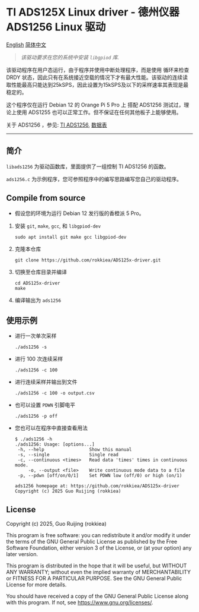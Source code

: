 # TI ADS125X Linux driver - 德州仪器 ADS1256 Linux 驱动

[English](./README.md) [简体中文](./README-zh.md)

> *该驱动要求在您的系统中安装 `libgpiod` 库.*

该驱动程序在用户态运行，由于程序并使用中断处理程序，而是使用 循环来检查 DRDY 状态，因此只有在系统接近空载的情况下才有最大性能。该驱动的连续读取性能最高只能达到25kSPS，因此设置为15kSPS及以下的采样速率其表现是最稳定的。

这个程序仅在运行 Debian 12 的 Orange Pi 5 Pro 上 搭配 ADS1256 测试过，理论上使用 ADS1255 也可以正常工作。但不保证在任何其他板子上能够使用。

关于 ADS1256 ，参见: [TI ADS1256](https://www.ti.com/product/ADS1256), [数据表](https://www.ti.com/lit/gpn/ads1256)

---

## 简介

`libads1256` 为驱动函数库，里面提供了一组控制 TI ADS1256 的函数。

`ads1256.c` 为示例程序，您可参照程序中的编写思路编写您自己的驱动程序。

## Compile from source

* 假设您的环境为运行 Debian 12 发行版的香橙派 5 Pro。

1. 安装 `git`, `make`, `gcc`, 和 `libgpiod-dev`

    `sudo apt install git make gcc libgpiod-dev`

2. 克隆本仓库

    `git clone https://github.com/rokkiea/ADS125x-driver.git`

3. 切换至仓库目录并编译

    ```shell
    cd ADS125x-driver
    make
    ```

4. 编译输出为 `ads1256`

## 使用示例

- 进行一次单次采样

    `./ads1256 -s`

- 进行 100 次连续采样

    `./ads1256 -c 100`

- 进行连续采样并输出到文件

    `./ads1256 -c 100 -o output.csv`

- 也可以设置 `PDWN` 引脚电平

    `./ads1256 -p off`

- 您也可以在程序中直接查看用法

    ```TEXT
    $ ./ads1256 -h
    ./ads1256: Usage: [options...]
     -h, --help                 Show this manual
     -s, --single               Single read
     -c, --continuous <times>   Read data 'times' times in continuous mode.
         -o, --output <file>    Write continuous mode data to a file
     -p, --pdwn [off/on/0/1]    Set PDWN low (off/0) or high (on/1)

    ads1256 homepage at: https://github.com/rokkiea/ADS125x-driver
    Copyright (c) 2025 Guo Ruijing (rokkiea)
    ```

## License

Copyright (c) 2025, Guo Ruijing (rokkiea)

This program is free software: you can redistribute it and/or modify
it under the terms of the GNU General Public License as published by
the Free Software Foundation, either version 3 of the License, or
(at your option) any later version.

This program is distributed in the hope that it will be useful,
but WITHOUT ANY WARRANTY; without even the implied warranty of
MERCHANTABILITY or FITNESS FOR A PARTICULAR PURPOSE.  See the
GNU General Public License for more details.

You should have received a copy of the GNU General Public License
along with this program.  If not, see <https://www.gnu.org/licenses/>.